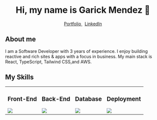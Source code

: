 <div align="center">
  <h1>Hi, my name is Garick Mendez 👋</h1>
  <div">
    <a href="https://garickm.com">
      Portfolio
    </a>
    &nbsp;
    <a href="https://linkedin.com/in/garick-mendez/">
      LinkedIn
    </a>
  </div>
</div>

<div align="left">
  <h2>About me</h2>
  <p>I am a Software Developer with 3 years of experience. I enjoy building reactive and rich sites & apps with a focus in business. My main stack is React, TypeScript, Tailwind CSS,and AWS.</p>
</div>

<div>
  <h2>My Skills</h2>
  <table align="center">
    <tr>
      <td>
        <div>
          <h3>Front-End</h3>
          <img src="https://skillicons.dev/icons?i=react,ts,tailwind,next&perline=4" />
        </div>
      </td>
      <td>
        <div>
          <h3>Back-End</h3>
          <img src="https://skillicons.dev/icons?i=python,nodejs,php&perline=4" />
        </div>
      </td>
      <td>
        <div>
          <h3>Database</h3>
          <img src="https://skillicons.dev/icons?i=mysql,mongodb&perline=4" />
        </div>
      </td>
      <td>
        <div>
          <h3>Deployment</h3>
          <img src="https://skillicons.dev/icons?i=aws,docker,nginx&perline=4" />
        </div>
      </td>
  </tr>
</table>
</div>
